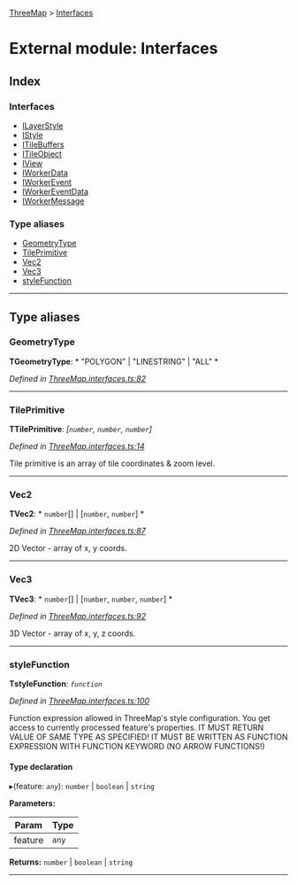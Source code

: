 [ThreeMap](../README.md) > [Interfaces](../modules/interfaces.md)

# External module: Interfaces

## Index

### Interfaces

* [ILayerStyle](../interfaces/interfaces.ilayerstyle.md)
* [IStyle](../interfaces/interfaces.istyle.md)
* [ITileBuffers](../interfaces/interfaces.itilebuffers.md)
* [ITileObject](../interfaces/interfaces.itileobject.md)
* [IView](../interfaces/interfaces.iview.md)
* [IWorkerData](../interfaces/interfaces.iworkerdata.md)
* [IWorkerEvent](../interfaces/interfaces.iworkerevent.md)
* [IWorkerEventData](../interfaces/interfaces.iworkereventdata.md)
* [IWorkerMessage](../interfaces/interfaces.iworkermessage.md)

### Type aliases

* [GeometryType](interfaces.md#geometrytype)
* [TilePrimitive](interfaces.md#tileprimitive)
* [Vec2](interfaces.md#vec2)
* [Vec3](interfaces.md#vec3)
* [styleFunction](interfaces.md#stylefunction)

---

## Type aliases

<a id="geometrytype"></a>

###  GeometryType

**ΤGeometryType**: * "POLYGON" &#124; "LINESTRING" &#124; "ALL"
*

*Defined in [ThreeMap.interfaces.ts:82](https://github.com/areknawo/Three-Map/blob/41e1f78/src/ThreeMap.interfaces.ts#L82)*

___
<a id="tileprimitive"></a>

###  TilePrimitive

**ΤTilePrimitive**: *[`number`, `number`, `number`]*

*Defined in [ThreeMap.interfaces.ts:14](https://github.com/areknawo/Three-Map/blob/41e1f78/src/ThreeMap.interfaces.ts#L14)*

Tile primitive is an array of tile coordinates & zoom level.

___
<a id="vec2"></a>

###  Vec2

**ΤVec2**: * `number`[] &#124; [`number`, `number`]
*

*Defined in [ThreeMap.interfaces.ts:87](https://github.com/areknawo/Three-Map/blob/41e1f78/src/ThreeMap.interfaces.ts#L87)*

2D Vector - array of x, y coords.

___
<a id="vec3"></a>

###  Vec3

**ΤVec3**: * `number`[] &#124; [`number`, `number`, `number`]
*

*Defined in [ThreeMap.interfaces.ts:92](https://github.com/areknawo/Three-Map/blob/41e1f78/src/ThreeMap.interfaces.ts#L92)*

3D Vector - array of x, y, z coords.

___
<a id="stylefunction"></a>

###  styleFunction

**ΤstyleFunction**: *`function`*

*Defined in [ThreeMap.interfaces.ts:100](https://github.com/areknawo/Three-Map/blob/41e1f78/src/ThreeMap.interfaces.ts#L100)*

Function expression allowed in ThreeMap's style configuration. You get access to currently processed feature's properties. IT MUST RETURN VALUE OF SAME TYPE AS SPECIFIED! IT MUST BE WRITTEN AS FUNCTION EXPRESSION WITH FUNCTION KEYWORD (NO ARROW FUNCTIONS!)

#### Type declaration
▸(feature: *`any`*):  `number` &#124; `boolean` &#124; `string`

**Parameters:**

| Param | Type |
| ------ | ------ |
| feature | `any` |

**Returns:**  `number` &#124; `boolean` &#124; `string`

___


